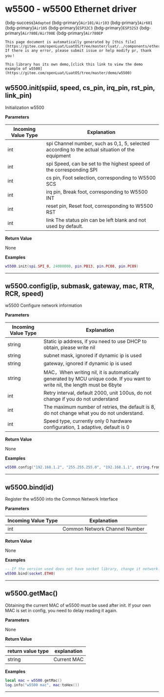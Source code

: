 # w5500 - w5500 Ethernet driver

{bdg-success}`Adapted` {bdg-primary}`Air101/Air103` {bdg-primary}`Air601` {bdg-primary}`Air105` {bdg-primary}`ESP32C3` {bdg-primary}`ESP32S3` {bdg-primary}`Air780E/Air700E` {bdg-primary}`Air780EP`

```{note}
This page document is automatically generated by [this file](https://gitee.com/openLuat/LuatOS/tree/master/luat/../components/ethernet/w5500/luat_lib_w5500.c). If there is any error, please submit issue or help modify pr, thank you！
```

```{tip}
This library has its own demo,[click this link to view the demo example of w5500](https://gitee.com/openLuat/LuatOS/tree/master/demo/w5500)
```

## w5500.init(spiid, speed, cs_pin, irq_pin, rst_pin, link_pin)



Initialization w5500

**Parameters**

|Incoming Value Type | Explanation|
|-|-|
|int|spi Channel number, such as 0,1, 5, selected according to the actual situation of the equipment|
|int|spi Speed, can be set to the highest speed of the corresponding SPI|
|int|cs pin, Foot selection, corresponding to W5500 SCS|
|int|irq pin, Break foot, corresponding to W5500 INT|
|int|reset pin, Reset foot, corresponding to W5500 RST|
|int|link The status pin can be left blank and not used by default.|

**Return Value**

None

**Examples**

```lua
w5500.init(spi.SPI_0, 24000000, pin.PB13, pin.PC08, pin.PC09)

```

---

## w5500.config(ip, submask, gateway, mac, RTR, RCR, speed)



w5500 Configure network information

**Parameters**

|Incoming Value Type | Explanation|
|-|-|
|string|Static ip address, if you need to use DHCP to obtain, please write nil|
|string|subnet mask, ignored if dynamic ip is used|
|string|gateway, ignored if dynamic ip is used|
|string|MAC，When writing nil, it is automatically generated by MCU unique code. If you want to write nil, the length must be 6byte|
|int|Retry interval, default 2000, unit 100us, do not change if you do not understand|
|int|The maximum number of retries, the default is 8, do not change what you do not understand.|
|int|Speed type, currently only 0 hardware configuration, 1 adaptive, default is 0|

**Return Value**

None

**Examples**

```lua
w5500.config("192.168.1.2", "255.255.255.0", "192.168.1.1", string.fromHex("102a3b4c5d6e"))

```

---

## w5500.bind(id)



Register the w5500 into the Common Network Interface

**Parameters**

|Incoming Value Type | Explanation|
|-|-|
|int|Common Network Channel Number|

**Return Value**

None

**Examples**

```lua
-- If the version used does not have socket library, change it network.ETH0
w5500.bind(socket.ETH0)

```

---

## w5500.getMac()



Obtaining the current MAC of w5500 must be used after init. If your own MAC is set in config, you need to delay reading it again.

**Parameters**

None

**Return Value**

|return value type | explanation|
|-|-|
|string|Current MAC|

**Examples**

```lua
local mac = w5500.getMac()
log.info("w5500 mac", mac:toHex())

```

---

